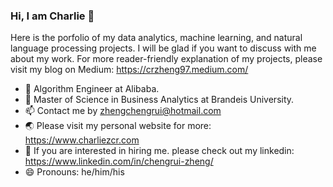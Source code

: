 ### Hi, I am Charlie 👋

<!--
**charliezcr/charliezcr** is a ✨ _special_ ✨ repository because its `README.md` (this file) appears on your GitHub profile.
-->

Here is the porfolio of my data analytics, machine learning, and natural language processing projects. I will be glad if you want to discuss with me about my work. For more reader-friendly explanation of my projects, please visit my blog on Medium: https://crzheng97.medium.com/

- 🔭  Algorithm Engineer at Alibaba.
- 🌱  Master of Science in Business Analytics at Brandeis University.
- 📫  Contact me by zhengchengrui@hotmail.com
- 🌏  Please visit my personal website for more: https://www.charliezcr.com
- 💼  If you are interested in hiring me. please check out my linkedin: https://www.linkedin.com/in/chengrui-zheng/
- 😄  Pronouns: he/him/his
